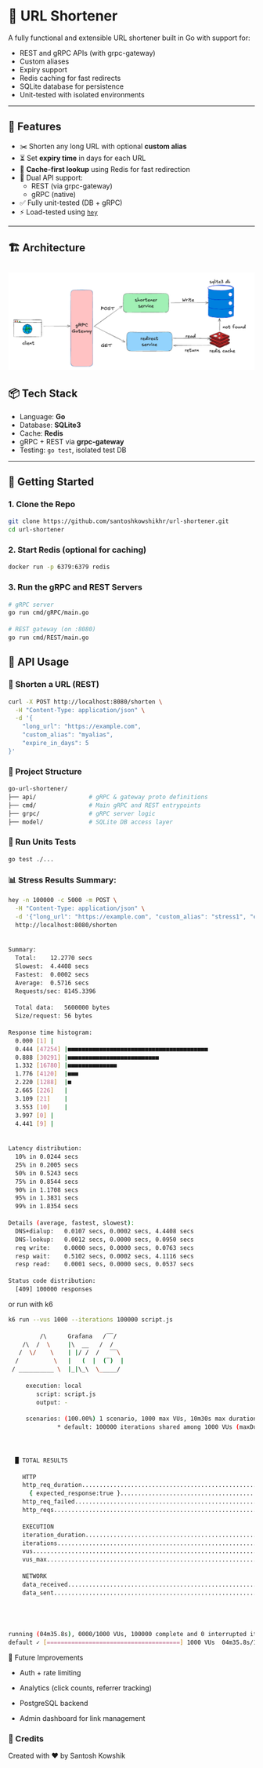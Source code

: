 # 🔗 URL Shortener

A fully functional and extensible URL shortener built in Go with support for:

- REST and gRPC APIs (with grpc-gateway)
- Custom aliases
- Expiry support
- Redis caching for fast redirects
- SQLite database for persistence
- Unit-tested with isolated environments

---

## 🚀 Features

- ✂️ Shorten any long URL with optional **custom alias**
- ⏳ Set **expiry time** in days for each URL
- 🧠 **Cache-first lookup** using Redis for fast redirection
- 🔄 Dual API support:
  - REST (via grpc-gateway)
  - gRPC (native)
- ✅ Fully unit-tested (DB + gRPC)
- ⚡ Load-tested using [`hey`](https://github.com/rakyll/hey)

---
## 🏗️ Architecture
![Architecture](docs/architecture.png)
--

## 📦 Tech Stack

- Language: **Go**
- Database: **SQLite3**
- Cache: **Redis**
- gRPC + REST via **grpc-gateway**
- Testing: `go test`, isolated test DB

---

## 🔧 Getting Started

### 1. Clone the Repo

```bash
git clone https://github.com/santoshkowshikhr/url-shortener.git
cd url-shortener
```

### 2. Start Redis (optional for caching)
```bash
docker run -p 6379:6379 redis
```

### 3. Run the gRPC and REST Servers
```bash
# gRPC server
go run cmd/gRPC/main.go

# REST gateway (on :8080)
go run cmd/REST/main.go
```

## 🔌 API Usage
### 🔹 Shorten a URL (REST)
```bash
curl -X POST http://localhost:8080/shorten \
  -H "Content-Type: application/json" \
  -d '{
    "long_url": "https://example.com",
    "custom_alias": "myalias",
    "expire_in_days": 5
}'
```

### 📁 Project Structure
```bash
go-url-shortener/
├── api/               # gRPC & gateway proto definitions
├── cmd/               # Main gRPC and REST entrypoints
├── grpc/              # gRPC server logic
├── model/             # SQLite DB access layer
```

### 🧪 Run Units Tests
```bash
go test ./...
```

### 📊 Stress Results Summary:
```bash
hey -n 100000 -c 5000 -m POST \
  -H "Content-Type: application/json" \
  -d '{"long_url": "https://example.com", "custom_alias": "stress1", "expire_in_days": 2}' \
  http://localhost:8080/shorten


Summary:
  Total:	12.2770 secs
  Slowest:	4.4408 secs
  Fastest:	0.0002 secs
  Average:	0.5716 secs
  Requests/sec:	8145.3396

  Total data:	5600000 bytes
  Size/request:	56 bytes

Response time histogram:
  0.000 [1]	|
  0.444 [47254]	|■■■■■■■■■■■■■■■■■■■■■■■■■■■■■■■■■■■■■■■■
  0.888 [30291]	|■■■■■■■■■■■■■■■■■■■■■■■■■■
  1.332 [16780]	|■■■■■■■■■■■■■■
  1.776 [4120]	|■■■
  2.220 [1288]	|■
  2.665 [226]	|
  3.109 [21]	|
  3.553 [10]	|
  3.997 [0]	|
  4.441 [9]	|


Latency distribution:
  10% in 0.0244 secs
  25% in 0.2005 secs
  50% in 0.5243 secs
  75% in 0.8544 secs
  90% in 1.1708 secs
  95% in 1.3831 secs
  99% in 1.8354 secs

Details (average, fastest, slowest):
  DNS+dialup:	0.0107 secs, 0.0002 secs, 4.4408 secs
  DNS-lookup:	0.0012 secs, 0.0000 secs, 0.0950 secs
  req write:	0.0000 secs, 0.0000 secs, 0.0763 secs
  resp wait:	0.5102 secs, 0.0002 secs, 4.1116 secs
  resp read:	0.0001 secs, 0.0000 secs, 0.0537 secs

Status code distribution:
  [409]	100000 responses
```

or run with k6
```bash
k6 run --vus 1000 --iterations 100000 script.js

         /\      Grafana   /‾‾/
    /\  /  \     |\  __   /  /
   /  \/    \    | |/ /  /   ‾‾\
  /          \   |   (  |  (‾)  |
 / __________ \  |_|\_\  \_____/

     execution: local
        script: script.js
        output: -

     scenarios: (100.00%) 1 scenario, 1000 max VUs, 10m30s max duration (incl. graceful stop):
              * default: 100000 iterations shared among 1000 VUs (maxDuration: 10m0s, gracefulStop: 30s)



  █ TOTAL RESULTS

    HTTP
    http_req_duration.......................................................: avg=2.72s min=196µs    med=3.02s max=10.35s p(90)=5.17s p(95)=5.2s
      { expected_response:true }............................................: avg=3.2s  min=454µs    med=5.13s max=10.35s p(90)=5.18s p(95)=5.21s
    http_req_failed.........................................................: 20.56% 20561 out of 100000
    http_reqs...............................................................: 100000 362.623192/s

    EXECUTION
    iteration_duration......................................................: avg=2.72s min=216.16µs med=3.03s max=10.54s p(90)=5.17s p(95)=5.2s
    iterations..............................................................: 100000 362.623192/s
    vus.....................................................................: 108    min=108             max=1000
    vus_max.................................................................: 1000   min=1000            max=1000

    NETWORK
    data_received...........................................................: 20 MB  71 kB/s
    data_sent...............................................................: 21 MB  77 kB/s




running (04m35.8s), 0000/1000 VUs, 100000 complete and 0 interrupted iterations
default ✓ [======================================] 1000 VUs  04m35.8s/10m0s  100000/100000 shared iters
```

🧠 Future Improvements

- Auth + rate limiting

- Analytics (click counts, referrer tracking)

- PostgreSQL backend

- Admin dashboard for link management


### 🙌 Credits

Created with ❤️ by Santosh Kowshik
